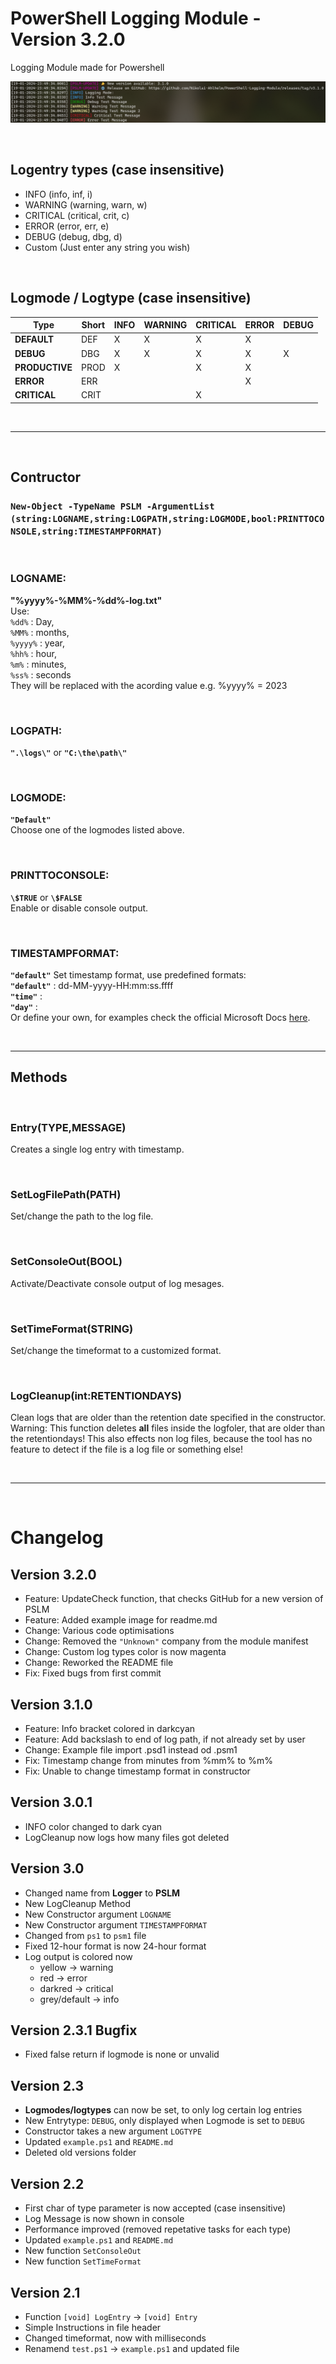 # PowerShell Logging Module - Version 3.2.0
 Logging Module made for Powershell

![PSLM Example Image](img/example.png)

<br>

## Logentry types (case insensitive) 
 - INFO 	  (info, inf, i)
 - WARNING  (warning, warn, w)
 - CRITICAL (critical, crit, c)
 - ERROR	  (error, err, e)
 - DEBUG    (debug, dbg, d)
 - Custom   (Just enter any string you wish)

<br>

## Logmode / Logtype (case insensitive)

| **Type**       | **Short** | **INFO** | **WARNING** | **CRITICAL** | **ERROR** | **DEBUG** |
|----------------|-----------|----------|-------------|--------------|-----------|-----------|
| **DEFAULT**    | DEF       |     X    |      X      |       X      |     X     |           |
| **DEBUG**      | DBG       |     X    |      X      |       X      |     X     |     X     |
| **PRODUCTIVE** | PROD      |     X    |             |       X      |     X     |           |
| **ERROR**      | ERR       |          |             |              |     X     |           |
| **CRITICAL**   | CRIT      |          |             |       X      |           |           |

<br>

---

<br>

## Contructor
### **``New-Object -TypeName PSLM -ArgumentList (string:LOGNAME,string:LOGPATH,string:LOGMODE,bool:PRINTTOCONSOLE,string:TIMESTAMPFORMAT)``**

<br>

### LOGNAME:  
**"%yyyy%-%MM%-%dd%-log.txt"**  
Use: <br> ``%dd%`` : Day,  
``%MM%`` : months,  
``%yyyy%`` : year,  
``%hh%`` : hour,  
``%m%`` : minutes,  
``%ss%`` : seconds  
They will be replaced with the acording value e.g. %yyyy% = 2023

<br>

### LOGPATH: 
**``".\logs\"``** or **``"C:\the\path\"``**  

<br>

### LOGMODE:  
**``"Default"``**  
Choose one of the logmodes listed above.  

<br>  

### PRINTTOCONSOLE:  
**``\$TRUE``** or **``\$FALSE``**  
Enable or disable console output. 

<br> 
  
### TIMESTAMPFORMAT: 
**``"default"``**
Set timestamp format, use predefined formats: <br>
**``"default"``** : dd-MM-yyyy-HH:mm:ss.ffff <br>
**``"time"``** : <br>
**``"day"``** : <br>
Or define your own, for examples check the official Microsoft Docs [here](https://learn.microsoft.com/en-us/powershell/module/microsoft.powershell.utility/get-date?view=powershell-7.3#examples).

<br>

---

## Methods

<br>

### Entry(TYPE,MESSAGE)  
Creates a single log entry with timestamp.

<br>

### SetLogFilePath(PATH)  
Set/change the path to the log file.

<br>

### SetConsoleOut(BOOL)  
Activate/Deactivate console output of log mesages.

<br>

### SetTimeFormat(STRING)  
Set/change the timeformat to a customized format.

<br>

### LogCleanup(int:RETENTIONDAYS)  
Clean logs that are older than the retention date specified in the constructor. <br>
Warning: This function deletes **all** files inside the logfoler, that are older than the retentiondays! This also effects non log files, because the tool has no feature to detect if the file is a log file or something else! 

<br>

_________________


<br>

# Changelog

## Version 3.2.0
- Feature: UpdateCheck function, that checks GitHub for a new version of PSLM
- Feature: Added example image for readme.md
- Change: Various code optimisations
- Change: Removed the `"Unknown"` company from the module manifest
- Change: Custom log types color is now magenta
- Change: Reworked the README file
- Fix: Fixed bugs from first commit


## Version 3.1.0
- Feature: Info bracket colored in darkcyan
- Feature: Add backslash to end of log path, if not already set by user
- Change: Example file import .psd1 instead od .psm1
- Fix: Timestamp change from minutes from %mm% to %m%
- Fix: Unable to change timestamp format in constructor

## Version 3.0.1
 - INFO color changed to dark cyan
 - LogCleanup now logs how many files got deleted


## Version 3.0
 - Changed name from **Logger** to **PSLM**
 - New LogCleanup Method
 - New Constructor argument `LOGNAME`
 - New Constructor argument `TIMESTAMPFORMAT`
 - Changed from `ps1` to `psm1` file
 - Fixed 12-hour format is now 24-hour format
 - Log output is colored now
   - yellow -> warning
   - red -> error
   - darkred -> critical
   - grey/default -> info


## Version 2.3.1 Bugfix
 - Fixed false return if logmode is none or unvalid


## Version 2.3
 - **Logmodes/logtypes** can now be set, to only log certain log entries
 - New Entrytype: `DEBUG`, only displayed when Logmode is set to `DEBUG`
 - Constructor takes a new argument `LOGTYPE`
 - Updated `example.ps1` and `README.md`
 - Deleted old versions folder


## Version 2.2
 - First char of type parameter is now accepted (case insensitive)
 - Log Message is now shown in console
 - Performance improved (removed repetative tasks for each type)
 - Updated `example.ps1` and `README.md`
 - New function `SetConsoleOut`
 - New function `SetTimeFormat`
 

## Version 2.1
 - Function `[void] LogEntry` -> `[void] Entry`
 - Simple Instructions in file header
 - Changed timeformat, now with milliseconds
 - Renamend `test.ps1` -> `example.ps1` and updated file
